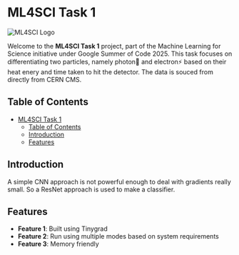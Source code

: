 # ML4SCI Task 1

![ML4SCI Logo](https://ml4sci.org/images/ml4sci_logo_angled.png)

Welcome to the **ML4SCI Task 1** project, part of the Machine Learning for Science initiative under Google Summer of Code 2025. This task focuses on differentiating two particles, namely photon🔦 and electron⚡️ based on their heat enery and time taken to hit the detector. The data is souced from directly from CERN CMS.

## Table of Contents

- [ML4SCI Task 1](#ml4sci-task-1)
  - [Table of Contents](#table-of-contents)
  - [Introduction](#introduction)
  - [Features](#features)

## Introduction

A simple CNN approach is not powerful enough to deal with gradients really small. So a ResNet approach is used to make a classifier.  

## Features

- **Feature 1**: Built using Tinygrad 
- **Feature 2**: Run using multiple modes based on system requirements
- **Feature 3**: Memory friendly